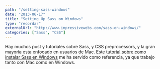 ```yaml
---
path: "/setting-sass-windows"
date: "2013-06-17"
title: "Setting Up Sass on Windows"
type: "recordar"
externalUrl: "http://www.impressivewebs.com/sass-on-windows/"
categories: ["Sass", "CSS"]
---
```


Hay muchos post y tutoriales sobre Sass, y CSS preprocessors, y la gran mayoría esta enfocado en usuarios de Mac. Este [tutorial sobre como instalar Sass en Windows](http://www.impressivewebs.com/sass-on-windows/) me ha servido como referencia, ya que trabajo tanto con Mac como en Windows.